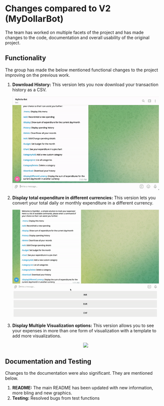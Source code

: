 # Changes compared to V2 (MyDollarBot)

The team has worked on multiple facets of the project and has made changes to the code, documentation and overall usability of the original project.

## Functionality
The group has made the below mentioned functional changes to the project improving on the previous work.
1. **Download History:** This version lets you now download your transaction history as a CSV. <br> <p align="center"><img width="700" src="./workflows/download.gif"></p>

2. **Display total expenditure in different currencies:** This version lets you convert your total daily or monthly expenditure in a different currency.
<br> <p align="center"><img width="700" src="./workflows/currencyWorking.gif"></p>

3. **Display Multiple Visualization options:** This version allows you to see your expenses in more than one form of visualization with a template to add more visualizations.
<br> <p align="center"><img width="700" src="./workflows/multipleVisualizations.gif"></p>

## Documentation and Testing
Changes to the documentation were also significant. They are mentioned below.
1. **README:** The main README has been updated with new information, more bling and new graphics.
2. **Testing:** Resolved bugs from test functions
